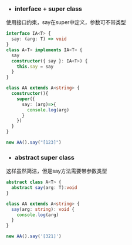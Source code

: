 
- ### interface + super class
使用接口约束，say在super中定义，参数可不带类型
```typescript
interface IA<T> {
  say: (arg: T) => void
}
class A<T> implements IA<T> {
  say
  constructor({ say }: IA<T>) {
    this.say = say
  }
}

class AA extends A<string> {
  constructor(){
    super({
      say: (arg)=>{
        console.log(arg)
      }
    })
  }
}

new AA().say("[123]")
```

- ### abstract super class  
这样虽然简洁，但是say方法需要带参数类型
```typescript
abstract class A<T> {
  abstract say(arg: T):void
}

class AA extends A<string> {
  say(arg: string): void {
    console.log(arg)
  }
}

new AA().say('[321]')
```